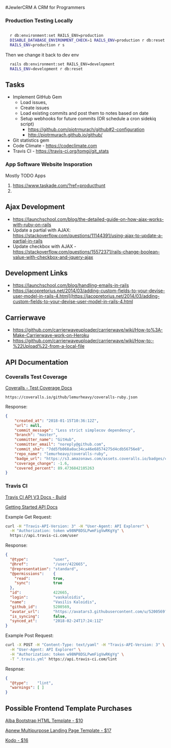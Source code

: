 #JewlerCRM
A CRM for Programmers

### Production Testing Locally
```bash

  r db:environment:set RAILS_ENV=production
  DISABLE_DATABASE_ENVIRONMENT_CHECK=1 RAILS_ENV=production r db:reset && RAILS_ENV=production r s
  RAILS_ENV=production r s
```

Then we change it back to dev env

```bash
  rails db:environment:set RAILS_ENV=development
  RAILS_ENV=development r db:reset
```

## Tasks
- Implement GitHub Gem 
  - Load issues, 
  - Create issues
  - Load existing commits and post them to notes based on date
  - Setup webhooks for future commits (OR schedule a cron sidekiq script) 
	- https://github.com/piotrmurach/github#2-configuration
	- http://piotrmurach.github.io/github/
- Git statistics gem
- Code Climate - https://codeclimate.com
- Travis CI - https://travis-ci.org/tomgi/git_stats

### App Software Website Insporation
Mostly TODO Apps
1. https://www.taskade.com/?ref=producthunt
2. 


## Ajax Development
- https://launchschool.com/blog/the-detailed-guide-on-how-ajax-works-with-ruby-on-rails
- Update a partial with AJAX: https://stackoverflow.com/questions/11144391/using-ajax-to-update-a-partial-in-rails
- Update checkbox with AJAX - https://stackoverflow.com/questions/15572371/rails-change-boolean-value-with-checkbox-and-jquery-ajax



## Development Links
- https://launchschool.com/blog/handling-emails-in-rails
- https://jacopretorius.net/2014/03/adding-custom-fields-to-your-devise-user-model-in-rails-4.html](https://jacopretorius.net/2014/03/adding-custom-fields-to-your-devise-user-model-in-rails-4.html


## Carrierwave
- https://github.com/carrierwaveuploader/carrierwave/wiki/How-to%3A-Make-Carrierwave-work-on-Heroku
- https://github.com/carrierwaveuploader/carrierwave/wiki/How-to:-%22Upload%22-from-a-local-file

## API Documentation

### Coveralls Test Coverage
[Coveralls - Test Coverage Docs](https://docs.coveralls.io/api-introduction)

`https://coveralls.io/github/lemurheavy/coveralls-ruby.json`

Response:

```json
{
	"created_at": "2018-01-15T10:36:12Z",
	"url": null,
	"commit_message": "Less strict simplecov dependency",
	"branch": "master",
	"committer_name": "GitHub",
	"committer_email": "noreply@github.com",
	"commit_sha": "7dd5fb068a0ac34ca46e68574275d4cdb56756e8",
	"repo_name": "lemurheavy/coveralls-ruby",
	"badge_url": "https://s3.amazonaws.com/assets.coveralls.io/badges/coveralls_89.svg",
	"coverage_change": -1.6,
	"covered_percent": 89.4736842105263
}
```
### Travis CI

[Travis CI API V3 Docs - Build](https://developer.travis-ci.com/resource/build#Build)

[Getting Started API Docs](https://developer.travis-ci.com/gettingstarted)

Example Get Request:

```bash
curl -H "Travis-API-Version: 3" -H "User-Agent: API Explorer" \
  -H "Authorization: token w98NP8DSLPwmFigVwRKgYg" \
  https://api.travis-ci.com/user
```

Response:

```json
{
  "@type":           "user",
  "@href":           "/user/422665",
  "@representation": "standard",
  "@permissions":    {
    "read":          true,
    "sync":          true
  },
  "id":              422665,
  "login":           "vaskaloidis",
  "name":            "Vasilis Kaloidis",
  "github_id":       5200569,
  "avatar_url":      "https://avatars3.githubusercontent.com/u/5200569?v=4",
  "is_syncing":      false,
  "synced_at":       "2018-02-24T17:24:11Z"
}
```

Example Post Request:

```bash
curl -X POST -H "Content-Type: text/yaml" -H "Travis-API-Version: 3" \
  -H "User-Agent: API Explorer" \
  -H "Authorization: token w98NP8DSLPwmFigVwRKgYg" \
  -T ".travis.yml" https://api.travis-ci.com/lint
```

Respnse:

```json
{
  "@type":    "lint",
  "warnings": [ ]
}
```

## Possible Frontend Template Purchases
[Alba Bootstrap HTML Template - $10](https://themeforest.net/item/alba-startupsoftware-html-template/20570883?s_rank=1)

[Apnew Multipurpose Landing Page Template - $17](https://themeforest.net/item/apnew-multipurpose-landing-page-template/16154013?s_rank=8)

[Kodo - $16](https://themeforest.net/item/kodo-business-app-template/18156327?s_rank=7)
